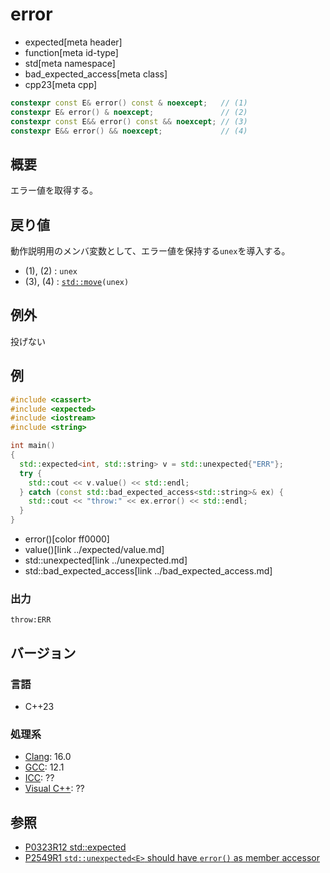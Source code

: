 # error
* expected[meta header]
* function[meta id-type]
* std[meta namespace]
* bad_expected_access[meta class]
* cpp23[meta cpp]

```cpp
constexpr const E& error() const & noexcept;   // (1)
constexpr E& error() & noexcept;               // (2)
constexpr const E&& error() const && noexcept; // (3)
constexpr E&& error() && noexcept;             // (4)
```

## 概要
エラー値を取得する。


## 戻り値
動作説明用のメンバ変数として、エラー値を保持する`unex`を導入する。

- (1), (2) : `unex`
- (3), (4) : [`std::move`](/reference/utility/move.md)`(unex)`


## 例外
投げない


## 例
```cpp example
#include <cassert>
#include <expected>
#include <iostream>
#include <string>

int main()
{
  std::expected<int, std::string> v = std::unexpected{"ERR"};
  try {
    std::cout << v.value() << std::endl;
  } catch (const std::bad_expected_access<std::string>& ex) {
    std::cout << "throw:" << ex.error() << std::endl;
  }
}
```
* error()[color ff0000]
* value()[link ../expected/value.md]
* std::unexpected[link ../unexpected.md]
* std::bad_expected_access[link ../bad_expected_access.md]

### 出力
```
throw:ERR
```


## バージョン
### 言語
- C++23

### 処理系
- [Clang](/implementation.md#clang): 16.0
- [GCC](/implementation.md#gcc): 12.1
- [ICC](/implementation.md#icc): ??
- [Visual C++](/implementation.md#visual_cpp): ??


## 参照
- [P0323R12 std::expected](https://www.open-std.org/jtc1/sc22/wg21/docs/papers/2022/p0323r12.html)
- [P2549R1 `std::unexpected<E>` should have `error()` as member accessor](https://www.open-std.org/jtc1/sc22/wg21/docs/papers/2022/p2549r1.html)
